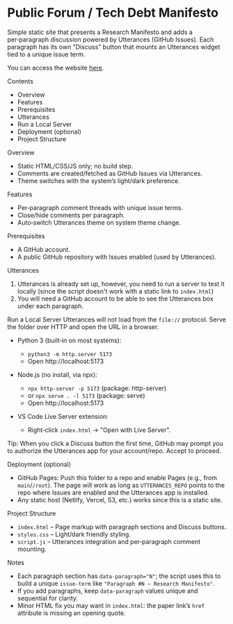 # Public Forum / Tech Debt Manifesto

Simple static site that presents a Research Manifesto and adds a per‑paragraph discussion powered by Utterances (GitHub Issues). Each paragraph has its own "Discuss" button that mounts an Utterances widget tied to a unique issue term.

You can access the website [here](https://luizguerra.github.io/Public-Forum/).

Contents
- Overview
- Features
- Prerequisites
- Utterances
- Run a Local Server
- Deployment (optional)
- Project Structure

Overview
- Static HTML/CSS/JS only; no build step.
- Comments are created/fetched as GitHub Issues via Utterances.
- Theme switches with the system’s light/dark preference.

Features
- Per‑paragraph comment threads with unique issue terms.
- Close/hide comments per paragraph.
- Auto‑switch Utterances theme on system theme change.

Prerequisites
- A GitHub account.
- A public GitHub repository with Issues enabled (used by Utterances).

Utterances
1) Utterances is already set up, however, you need to run a server to test it locally (since the script doesn't work with a static link to `index.html`)
2) You will need a GitHub account to be able to see the Utterances box under each paragraph.

Run a Local Server
Utterances will not load from the `file://` protocol. Serve the folder over HTTP and open the URL in a browser.

- Python 3 (built‑in on most systems):
  - `python3 -m http.server 5173`
  - Open http://localhost:5173

- Node.js (no install, via npx):
  - `npx http-server -p 5173`  (package: http-server)
  - or `npx serve . -l 5173`    (package: serve)
  - Open http://localhost:5173

- VS Code Live Server extension:
  - Right‑click `index.html` → "Open with Live Server".

Tip: When you click a Discuss button the first time, GitHub may prompt you to authorize the Utterances app for your account/repo. Accept to proceed.

Deployment (optional)
- GitHub Pages: Push this folder to a repo and enable Pages (e.g., from `main`/`/root`). The page will work as long as `UTTERANCES_REPO` points to the repo where Issues are enabled and the Utterances app is installed.
- Any static host (Netlify, Vercel, S3, etc.) works since this is a static site.

Project Structure
- `index.html` – Page markup with paragraph sections and Discuss buttons.
- `styles.css` – Light/dark friendly styling.
- `script.js` – Utterances integration and per‑paragraph comment mounting.

Notes
- Each paragraph section has `data-paragraph="N"`; the script uses this to build a unique `issue-term` like `"Paragraph #N – Research Manifesto"`.
- If you add paragraphs, keep `data-paragraph` values unique and sequential for clarity.
- Minor HTML fix you may want in `index.html`: the paper link’s `href` attribute is missing an opening quote.

